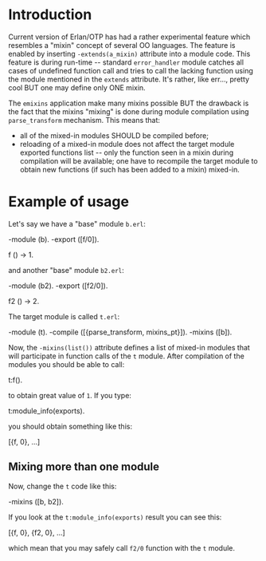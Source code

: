 Introduction
============

Current version of Erlan/OTP has had a rather experimental feature
which resembles a "mixin" concept of several OO languages. The feature
is enabled by inserting `-extends(a_mixin)` attribute into a module
code. This feature is during run-time -- standard `error_handler`
module catches all cases of undefined function call and tries to call
the lacking function using the module mentioned in the `extends`
attribute. It's rather, like err..., pretty cool BUT one may define
only ONE mixin.

The `emixins` application make many mixins possible BUT the drawback
is the fact that the mixins "mixing" is done during module compilation
using `parse_transform` mechanism. This means that:

* all of the mixed-in modules SHOULD be compiled before;
* reloading of a mixed-in module does not affect the target module
  exported functions list -- only the function seen in a mixin during
  compilation will be available; one have to recompile the target
  module to obtain new functions (if such has been added to a mixin)
  mixed-in.
  
Example of usage
================

Let's say we have a "base" module `b.erl`:

  -module (b).
  -export ([f/0]).
  
  f () -> 1.
  
and another "base" module `b2.erl`:

  -module (b2).
  -export ([f2/0]).
  
  f2 () -> 2.
  
The target module is called `t.erl`:

  -module (t).
  -compile ([{parse_transform, mixins_pt}]).
  -mixins ([b]).
  
Now, the `-mixins(list())` attribute defines a list of mixed-in
modules that will participate in function calls of the `t` module.
After compilation of the modules you should be able to call:

  t:f().
  
to obtain great value of `1`. If you type:

  t:module_info(exports).
  
you should obtain something like this:

  [{f, 0}, ...]
  
Mixing more than one module
---------------------------

Now, change the `t` code like this:

  -mixins ([b, b2]).
  
If you look at the `t:module_info(exports)` result you can see this:

  [{f, 0}, {f2, 0}, ...]
  
which mean that you may safely call `f2/0` function with the `t` module.
